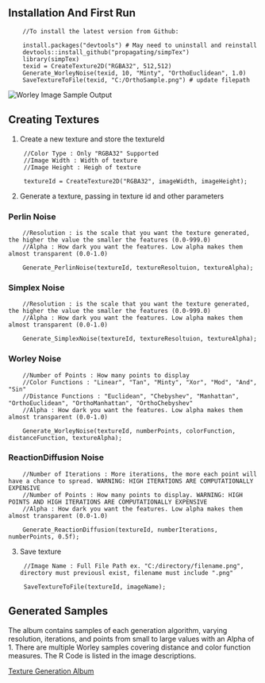 ## Installation And First Run

        //To install the latest version from Github:
        
        install.packages("devtools") # May need to uninstall and reinstall
        devtools::install_github("propagating/simpTex")
        library(simpTex)
        texid = CreateTexture2D("RGBA32", 512,512)
        Generate_WorleyNoise(texid, 10, "Minty", "OrthoEuclidean", 1.0)
        SaveTextureToFile(texid, "C:/OrthoSample.png") # update filepath
        
![Worley Image Sample Output](https://i.imgur.com/cWGJ3JX.png)

## Creating Textures

1. Create a new texture and store the textureId
    
        //Color Type : Only "RGBA32" Supported
        //Image Width : Width of texture
        //Image Height : Heigh of texture

        textureId = CreateTexture2D("RGBA32", imageWidth, imageHeight);

2. Generate a texture, passing in texture id and other parameters

### Perlin Noise
        //Resolution : is the scale that you want the texture generated, the higher the value the smaller the features (0.0-999.0)
        //Alpha : How dark you want the features. Low alpha makes them almost transparent (0.0-1.0)

        Generate_PerlinNoise(textureId, textureResoltuion, textureAlpha);

### Simplex Noise
        //Resolution : is the scale that you want the texture generated, the higher the value the smaller the features (0.0-999.0)
        //Alpha : How dark you want the features. Low alpha makes them almost transparent (0.0-1.0)

        Generate_SimplexNoise(textureId, textureResoltuion, textureAlpha);
        
### Worley Noise
        //Number of Points : How many points to display
        //Color Functions : "Linear", "Tan", "Minty", "Xor", "Mod", "And", "Sin"
        //Distance Functions : "Euclidean", "Chebyshev", "Manhattan", "OrthoEuclidean", "OrthoManhattan", "OrthoChebyshev"
        //Alpha : How dark you want the features. Low alpha makes them almost transparent (0.0-1.0)

        Generate_WorleyNoise(textureId, numberPoints, colorFunction, distanceFunction, textureAlpha);

### ReactionDiffusion Noise
        //Number of Iterations : More iterations, the more each point will have a chance to spread. WARNING: HIGH ITERATIONS ARE COMPUTATIONALLY EXPENSIVE
        //Number of Points : How many points to display. WARNING: HIGH POINTS AND HIGH ITERATIONS ARE COMPUTATIONALLY EXPENSIVE
        //Alpha : How dark you want the features. Low alpha makes them almost transparent (0.0-1.0)

        Generate_ReactionDiffusion(textureId, numberIterations, numberPoints, 0.5f);

3. Save texture

        //Image Name : Full File Path ex. "C:/directory/filename.png", directory must previousl exist, filename must include ".png"

        SaveTextureToFile(textureId, imageName);
        
        
## Generated Samples

The album contains samples of each generation algorithm, varying resolution, iterations, and points from small to large values with an Alpha of 1. There are multiple Worley samples covering distance and color function measures. The R Code is listed in the image descriptions.

<a href="//imgur.com/a/b3xK14y">Texture Generation Album</a>
